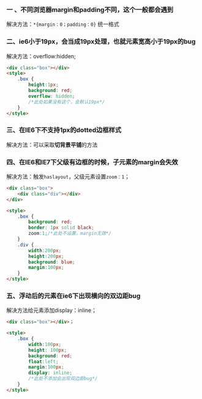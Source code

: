 ### 一 、不同浏览器margin和padding不同，这个一般都会遇到

解决方法：`*{margin：0；padding：0}` 统一格式



### 二、ie6小于19px，会当成19px处理，也就元素宽高小于19px的bug

解决方法：overflow:hidden;

```html
<div class="box"></div>
<style>
    .box {
        height:1px;
        background: red;
        overflow: hidden;
        /*此处如果没有这个，会默认19px*/
    }
</style>
```

### 三、在IE6下不支持1px的dotted边框样式

解决方法：可以采取**切背景平铺**的方法

### 四、在IE6和IE7下父级有边框的时候，子元素的margin会失效

解决方法：触发`haslayout`，父级元素设置`zoom：1`；

```html
<div class="box">
    <div class="div"></div>
</div>

<style>
    .box {
        background: red;
        border: 1px solid black;
        zoom:1;/*此处不设置，margin无效*/
    }
    .div {
        width:200px;
        height:200px;
        background: blue;
        margin:100px;
    }
</style>
```

### 五、浮动后的元素在ie6下出现横向的双边距bug

解决方法给元素添加display：inline；

```html
<div class="box"></div>；

<style>
    .box {
        width:100px;
        height: 100px;
        background: red;
        float:left;
        margin:100px;
        display: inline;
        /*此处不添加会出现双边距bug*/
    }
</style>
```











